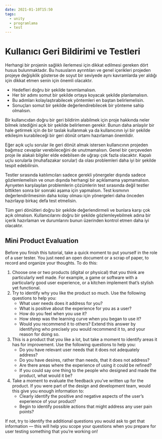 ```yaml
---
date: 2021-01-10T15:50
tags:
  - unity
  - programlama
  - test
---
```


# Kullanıcı Geri Bildirimi ve Testleri

Herhangi bir projenin sağlıklı ilerlemesi için dikkat edilmesi gereken dört husus bulunmaktadır. Bu hususların ayrıntıları ve genel içerikleri projeden projeye değişiklik gösterse de soyut bir seviyede aynı kavramlarda yer aldığı için dikkat etmen senin için önemli olacaktır.

* Hedefleri doğru bir şekilde tanımlamalısın.
* Her bir adımı somut bir şekilde ortaya koyacak şekilde planlamalısın.
* Bu adımları kolaylaştırabilecek yöntemleri en baştan belirlemelisin.
* Sonuçları somut bir şekilde değerlendirebilecek bir yönteme sahip olmalısın.

Bir kullanıcıdan doğru bir geri bildirim alabilmek için proje hakkında neler bilmek istediğini açık bir şekilde belirlemen gerekir. Bunun daha anlaşılır bir hale getirmek için de bir taslak kullanmak ya da kullanıcının iyi bir şekilde etkileşim kurabileceği bir geri dönüt ortamı hazırlaman önemlidir.

Eğer açık uçlu sorular ile geri dönüt almak istersen kullanıcının projeden bağımsız cevaplar verebileceğini de unutmamalısın. Genel bir çerçeveden proje ile alakalı bilgiler elde edebilsen de uğraşı çok fazla olacaktır. Kapalı uçlu sorularla (muhafazakar sorular) da olası problemleri daha iyi bir şekilde tespit edebilirsin.

Testler sırasında katılımcıları sadece gerekli yönergeler dışında sadece gözlemlemelisin ve onun dışında herhangi bir açıklamama yapmamalısın. Ayrıyeten karşılaşılan problemlerin çözümlerin test sırasında değil testler bittikten sonra bir sonraki aşama için yapmalısın. Test kısmının değerlendirilmesinin daha kolay olması için yönergeleri daha önceden hazırlayıp birkaç defa test etmelisin.

Tüm geri dönütleri doğru bir şekilde değerlendirmeli ve bunlara karşı çok açık olmalısın. Kullanıcılarını doğru bir şekilde gözlemleyebilmek adına bir içerik hazırlaman ve durumlarını bunun üzerinden kontrol etmen daha iyi olacaktır. 

## Mini Product Evaluation

Before you finish this tutorial, take a quick moment to put yourself in the role of a user tester. You just need an open document or a scrap of paper, to record and organize your thoughts. To do this:

1.  Choose one or two products (digital or physical) that you think are particularly well made. For example, a game or software with a particularly good user experience, or a kitchen implement that’s stylish yet functional.
2.  Try to identify why you like the product so much. Use the following questions to help you:
	* What user needs does it address for you?
    * What is positive about the experience for you as a user?
    * How do you feel when you use it?
    * How steep was the learning curve when you began to use it?
    * Would you recommend it to others? Extend this answer by identifying who precisely you would recommend it to, and your reason for doing so. 
3. This is a product that you like a lot, but take a moment to identify areas it has for improvement. Use the following questions to help you:
    * Do you have relevant user needs that it does not adequately address?
    * Do you have desires, rather than needs, that it does not address?
    * Are there areas where the experience of using it could be refined?
    * If you could say one thing to the people who designed and made the product, what would it be?
4. Take a moment to evaluate the feedback you’ve written up for the product. If you were part of the design and development team, would this give you enough information to:
	* Clearly identify the positive and negative aspects of the user’s experience of your product?
	* Begin to identify possible actions that might address any user pain points?

If not, try to identify the additional questions you would ask to get that information — this will help you scope your questions when you prepare for user testing something that you’re working on!

